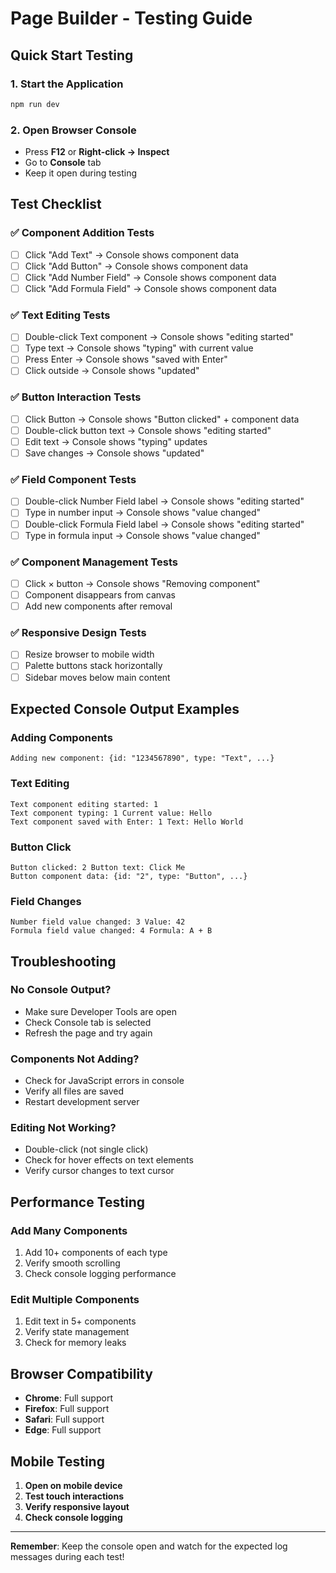 # Page Builder - Testing Guide

## Quick Start Testing

### 1. **Start the Application**

```bash
npm run dev
```

### 2. **Open Browser Console**

- Press **F12** or **Right-click → Inspect**
- Go to **Console** tab
- Keep it open during testing

## Test Checklist

### ✅ **Component Addition Tests**

- [ ] Click "Add Text" → Console shows component data
- [ ] Click "Add Button" → Console shows component data
- [ ] Click "Add Number Field" → Console shows component data
- [ ] Click "Add Formula Field" → Console shows component data

### ✅ **Text Editing Tests**

- [ ] Double-click Text component → Console shows "editing started"
- [ ] Type text → Console shows "typing" with current value
- [ ] Press Enter → Console shows "saved with Enter"
- [ ] Click outside → Console shows "updated"

### ✅ **Button Interaction Tests**

- [ ] Click Button → Console shows "Button clicked" + component data
- [ ] Double-click button text → Console shows "editing started"
- [ ] Edit text → Console shows "typing" updates
- [ ] Save changes → Console shows "updated"

### ✅ **Field Component Tests**

- [ ] Double-click Number Field label → Console shows "editing started"
- [ ] Type in number input → Console shows "value changed"
- [ ] Double-click Formula Field label → Console shows "editing started"
- [ ] Type in formula input → Console shows "value changed"

### ✅ **Component Management Tests**

- [ ] Click × button → Console shows "Removing component"
- [ ] Component disappears from canvas
- [ ] Add new components after removal

### ✅ **Responsive Design Tests**

- [ ] Resize browser to mobile width
- [ ] Palette buttons stack horizontally
- [ ] Sidebar moves below main content

## Expected Console Output Examples

### Adding Components

```
Adding new component: {id: "1234567890", type: "Text", ...}
```

### Text Editing

```
Text component editing started: 1
Text component typing: 1 Current value: Hello
Text component saved with Enter: 1 Text: Hello World
```

### Button Click

```
Button clicked: 2 Button text: Click Me
Button component data: {id: "2", type: "Button", ...}
```

### Field Changes

```
Number field value changed: 3 Value: 42
Formula field value changed: 4 Formula: A + B
```

## Troubleshooting

### **No Console Output?**

- Make sure Developer Tools are open
- Check Console tab is selected
- Refresh the page and try again

### **Components Not Adding?**

- Check for JavaScript errors in console
- Verify all files are saved
- Restart development server

### **Editing Not Working?**

- Double-click (not single click)
- Check for hover effects on text elements
- Verify cursor changes to text cursor

## Performance Testing

### **Add Many Components**

1. Add 10+ components of each type
2. Verify smooth scrolling
3. Check console logging performance

### **Edit Multiple Components**

1. Edit text in 5+ components
2. Verify state management
3. Check for memory leaks

## Browser Compatibility

- **Chrome**: Full support
- **Firefox**: Full support
- **Safari**: Full support
- **Edge**: Full support

## Mobile Testing

1. **Open on mobile device**
2. **Test touch interactions**
3. **Verify responsive layout**
4. **Check console logging**

---

**Remember**: Keep the console open and watch for the expected log messages during each test!
